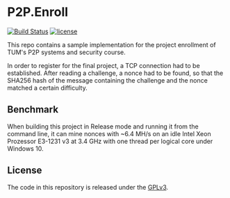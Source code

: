 # P2P.Enroll

[![Build Status](https://travis-ci.org/michaelneu/p2p-enroll.svg?branch=master)](https://travis-ci.org/michaelneu/p2p-enroll)
[![license](https://img.shields.io/github/license/michaelneu/p2p-enroll.svg)](https://github.com/michaelneu/p2p-enroll)

This repo contains a sample implementation for the project enrollment of TUM's P2P systems and security course.

In order to register for the final project, a TCP connection had to be established. After reading a challenge, a nonce had to be found, so that the SHA256 hash of the message containing the challenge and the nonce matched a certain difficulty.


## Benchmark

When building this project in Release mode and running it from the command line, it can mine nonces with ~6.4 MH/s on an idle Intel Xeon Prozessor E3-1231 v3 at 3.4 GHz with one thread per logical core under Windows 10.


## License

The code in this repository is released under the [GPLv3](LICENSE).
